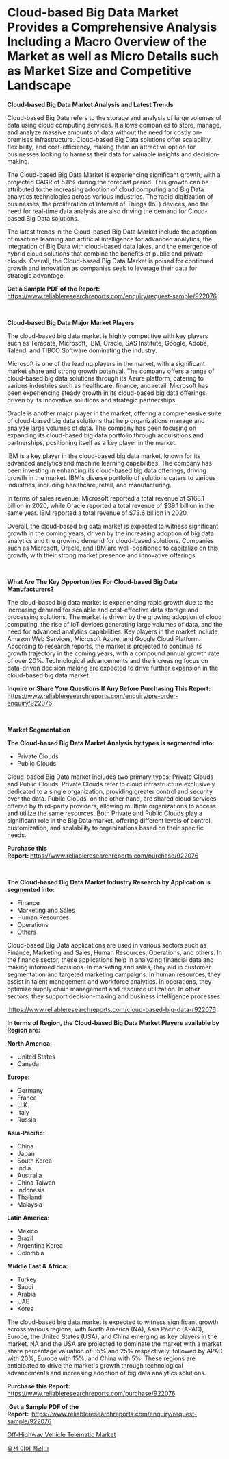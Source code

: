 <p><h1>Cloud-based Big Data Market Provides a Comprehensive Analysis Including a Macro Overview of the Market as well as Micro Details such as Market Size and Competitive Landscape</h1></p><p><strong>Cloud-based Big Data Market Analysis and Latest Trends</strong></p>
<p><p>Cloud-based Big Data refers to the storage and analysis of large volumes of data using cloud computing services. It allows companies to store, manage, and analyze massive amounts of data without the need for costly on-premises infrastructure. Cloud-based Big Data solutions offer scalability, flexibility, and cost-efficiency, making them an attractive option for businesses looking to harness their data for valuable insights and decision-making.</p><p>The Cloud-based Big Data Market is experiencing significant growth, with a projected CAGR of 5.8% during the forecast period. This growth can be attributed to the increasing adoption of cloud computing and Big Data analytics technologies across various industries. The rapid digitization of businesses, the proliferation of Internet of Things (IoT) devices, and the need for real-time data analysis are also driving the demand for Cloud-based Big Data solutions.</p><p>The latest trends in the Cloud-based Big Data Market include the adoption of machine learning and artificial intelligence for advanced analytics, the integration of Big Data with cloud-based data lakes, and the emergence of hybrid cloud solutions that combine the benefits of public and private clouds. Overall, the Cloud-based Big Data Market is poised for continued growth and innovation as companies seek to leverage their data for strategic advantage.</p></p>
<p><strong>Get a Sample PDF of the Report:&nbsp;</strong> <a href="https://www.reliableresearchreports.com/enquiry/request-sample/922076">https://www.reliableresearchreports.com/enquiry/request-sample/922076</a></p>
<p>&nbsp;</p>
<p><strong>Cloud-based Big Data Major Market Players</strong></p>
<p><p>The cloud-based big data market is highly competitive with key players such as Teradata, Microsoft, IBM, Oracle, SAS Institute, Google, Adobe, Talend, and TIBCO Software dominating the industry. </p><p>Microsoft is one of the leading players in the market, with a significant market share and strong growth potential. The company offers a range of cloud-based big data solutions through its Azure platform, catering to various industries such as healthcare, finance, and retail. Microsoft has been experiencing steady growth in its cloud-based big data offerings, driven by its innovative solutions and strategic partnerships.</p><p>Oracle is another major player in the market, offering a comprehensive suite of cloud-based big data solutions that help organizations manage and analyze large volumes of data. The company has been focusing on expanding its cloud-based big data portfolio through acquisitions and partnerships, positioning itself as a key player in the market.</p><p>IBM is a key player in the cloud-based big data market, known for its advanced analytics and machine learning capabilities. The company has been investing in enhancing its cloud-based big data offerings, driving growth in the market. IBM's diverse portfolio of solutions caters to various industries, including healthcare, retail, and manufacturing.</p><p>In terms of sales revenue, Microsoft reported a total revenue of $168.1 billion in 2020, while Oracle reported a total revenue of $39.1 billion in the same year. IBM reported a total revenue of $73.6 billion in 2020.</p><p>Overall, the cloud-based big data market is expected to witness significant growth in the coming years, driven by the increasing adoption of big data analytics and the growing demand for cloud-based solutions. Companies such as Microsoft, Oracle, and IBM are well-positioned to capitalize on this growth, with their strong market presence and innovative offerings.</p></p>
<p>&nbsp;</p>
<p><strong>What Are The Key Opportunities For Cloud-based Big Data Manufacturers?</strong></p>
<p><p>The cloud-based big data market is experiencing rapid growth due to the increasing demand for scalable and cost-effective data storage and processing solutions. The market is driven by the growing adoption of cloud computing, the rise of IoT devices generating large volumes of data, and the need for advanced analytics capabilities. Key players in the market include Amazon Web Services, Microsoft Azure, and Google Cloud Platform. According to research reports, the market is projected to continue its growth trajectory in the coming years, with a compound annual growth rate of over 20%. Technological advancements and the increasing focus on data-driven decision making are expected to drive further expansion in the cloud-based big data market.</p></p>
<p><strong>Inquire or Share Your Questions If Any Before Purchasing This Report:</strong> <a href="https://www.reliableresearchreports.com/enquiry/pre-order-enquiry/922076">https://www.reliableresearchreports.com/enquiry/pre-order-enquiry/922076</a></p>
<p>&nbsp;</p>
<p><strong>Market Segmentation</strong></p>
<p><strong>The Cloud-based Big Data Market Analysis by types is segmented into:</strong></p>
<p><ul><li>Private Clouds</li><li>Public Clouds</li></ul></p>
<p><p>Cloud-based Big Data market includes two primary types: Private Clouds and Public Clouds. Private Clouds refer to cloud infrastructure exclusively dedicated to a single organization, providing greater control and security over the data. Public Clouds, on the other hand, are shared cloud services offered by third-party providers, allowing multiple organizations to access and utilize the same resources. Both Private and Public Clouds play a significant role in the Big Data market, offering different levels of control, customization, and scalability to organizations based on their specific needs.</p></p>
<p><strong>Purchase this Report:&nbsp;</strong><a href="https://www.reliableresearchreports.com/purchase/922076">https://www.reliableresearchreports.com/purchase/922076</a></p>
<p>&nbsp;</p>
<p><strong>The Cloud-based Big Data Market Industry Research by Application is segmented into:</strong></p>
<p><ul><li>Finance</li><li>Marketing and Sales</li><li>Human Resources</li><li>Operations</li><li>Others</li></ul></p>
<p><p>Cloud-based Big Data applications are used in various sectors such as Finance, Marketing and Sales, Human Resources, Operations, and others. In the finance sector, these applications help in analyzing financial data and making informed decisions. In marketing and sales, they aid in customer segmentation and targeted marketing campaigns. In human resources, they assist in talent management and workforce analytics. In operations, they optimize supply chain management and resource utilization. In other sectors, they support decision-making and business intelligence processes.</p></p>
<p><a href="https://www.reliableresearchreports.com/cloud-based-big-data-r922076">&nbsp;https://www.reliableresearchreports.com/cloud-based-big-data-r922076</a></p>
<p><strong>In terms of Region, the Cloud-based Big Data Market Players available by Region are:</strong></p>
<p>
    <p> <strong> North America: </strong>
        <ul>
            <li>United States</li>
            <li>Canada</li>
        </ul>
        </p> 
    <p> <strong> Europe: </strong>
        <ul>
            <li>Germany</li>
            <li>France</li>
            <li>U.K.</li>
            <li>Italy</li>
            <li>Russia</li>
        </ul>
        </p> 
    <p> <strong> Asia-Pacific: </strong>
        <ul>
            <li>China</li>
            <li>Japan</li>
            <li>South Korea</li>
            <li>India</li>
            <li>Australia</li>
            <li>China Taiwan</li>
            <li>Indonesia</li>
            <li>Thailand</li>
            <li>Malaysia</li>
        </ul>
        </p> 
    <p> <strong> Latin America: </strong>
        <ul>
            <li>Mexico</li>
            <li>Brazil</li>
            <li>Argentina Korea</li>
            <li>Colombia</li>
        </ul>
        </p> 
    <p> <strong> Middle East & Africa: </strong>
        <ul>
            <li>Turkey</li>
            <li>Saudi</li>
            <li>Arabia</li>
            <li>UAE</li>
            <li>Korea</li>
        </ul>
    </p>
    </p>
<p><p>The cloud-based big data market is expected to witness significant growth across various regions, with North America (NA), Asia Pacific (APAC), Europe, the United States (USA), and China emerging as key players in the market. NA and the USA are projected to dominate the market with a market share percentage valuation of 35% and 25% respectively, followed by APAC with 20%, Europe with 15%, and China with 5%. These regions are anticipated to drive the market's growth through technological advancements and increasing adoption of big data analytics solutions.</p></p>
<p><strong>Purchase this Report: </strong><a href="https://www.reliableresearchreports.com/purchase/922076">https://www.reliableresearchreports.com/purchase/922076</a></p>
<p>&nbsp;<strong>Get a Sample PDF of the Report:&nbsp;&nbsp;</strong><a href="https://www.reliableresearchreports.com/enquiry/request-sample/922076">https://www.reliableresearchreports.com/enquiry/request-sample/922076</a></p>
<p><strong></strong></p>
<p><p><a href="https://github.com/NorbertYates/Market-Research-Report-List-4/blob/main/off-highway-vehicle-telematic-market.md">Off-Highway Vehicle Telematic Market</a></p><p><a href="https://github.com/jntpkh496620/Market-Research-Report-List-1/blob/main/316757018705.md">유선 이어 플러그</a></p></p>